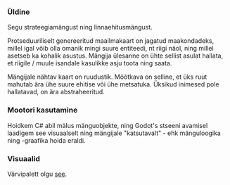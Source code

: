 
### Üldine
Segu strateegiamängust ning linnaehitusmängust.

Protseduuriliselt genereeritud maailmakaart on jagatud maakondadeks, millel igal võib olla omanik mingi suure entiteedi, nt riigi näol, ning millel asetseb ka kohalik asustus. Mängija ülesanne on ühte sellist asulat hallata, et riigile / muule isandale kasulikke asju toota ning saata.

Mängijale nähtav kaart on ruudustik. Mõõtkava on selline, et üks ruut mahutab ära ühe suure ehitise või ühe metsatuka. Üksikud inimesed pole hallatavad, on ära abstraheeritud. 

### Mootori kasutamine
Hoidkem C# abil mälus mänguobjekte, ning Godot's stseeni avamisel laadigem see visuaalselt ning mängijale "katsutavalt" - ehk mänguloogika ning -graafika hoida eraldi.

### Visuaalid
Värvipalett olgu [see](https://lospec.com/palette-list/puffball-6).
